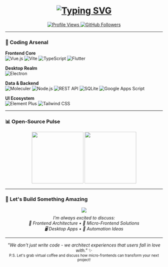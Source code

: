 
<h1 align="center">
  <a href="https://git.io/typing-svg">
    <img src="https://readme-typing-svg.herokuapp.com?font=Fira+Code&pause=1000&color=42B983&center=true&vCenter=true&width=500&lines=Hi+%F0%9F%91%8B%2C+I'm+Bao;Senior+Frontend+Architect;Vue%2FVite+Evangelist;Micro-Frontend+Master;UI%2FUX+Craftsman;Electron+Explorer" alt="Typing SVG" />
  </a>
</h1>

<p align="center">
  <a href="https://github.com/NinelXram?tab=repositories">
    <img src="https://komarev.com/ghpvc/?username=NinelXram&label=Profile%20Views&color=42b983&style=flat" alt="Profile Views" />
  </a>
  <a href="https://github.com/NinelXram?tab=followers">
    <img src="https://img.shields.io/github/followers/NinelXram?label=Follow&style=social" alt="GitHub Followers" />
  </a>
</p>

---

### 🚀 **Coding Arsenal**

**Frontend Core**  
![Vue.js](https://img.shields.io/badge/Vue.js-35495E?style=for-the-badge&logo=vuedotjs&logoColor=4FC08D) ![Vite](https://img.shields.io/badge/Vite-646CFF?style=for-the-badge&logo=vite&logoColor=white) ![TypeScript](https://img.shields.io/badge/TypeScript-3178C6?style=for-the-badge&logo=typescript&logoColor=white)
![Flutter](https://img.shields.io/badge/Flutter-02569B?style=for-the-badge&logo=flutter&logoColor=white)

**Desktop Realm**  
![Electron](https://img.shields.io/badge/Electron-2C2E3A?style=for-the-badge&logo=electron&logoColor=9FEAF9)

**Data & Backend**  
![Moleculer](https://img.shields.io/badge/Moleculer-3A5EEA?style=for-the-badge&logo=node.js&logoColor=white) ![Node.js](https://img.shields.io/badge/Node.js-339933?style=for-the-badge&logo=nodedotjs&logoColor=white) ![REST API](https://img.shields.io/badge/REST-FF6C37?style=for-the-badge&logo=json&logoColor=white)
![SQLite](https://img.shields.io/badge/SQLite-003B57?style=for-the-badge&logo=sqlite&logoColor=white) ![Google Apps Script](https://img.shields.io/badge/GAS-4285F4?style=for-the-badge&logo=google&logoColor=white) 

**UI Ecosystem**  
![Element Plus](https://img.shields.io/badge/Element_Plus-409EFF?style=for-the-badge&logo=element&logoColor=white) ![Tailwind CSS](https://img.shields.io/badge/Tailwind_CSS-06B6D4?style=for-the-badge&logo=tailwind-css&logoColor=white)

---

### 📊  **Open-Source Pulse**

<!-- GitHub Stats --><div align="center"> <img height="165" src="https://github-readme-stats.vercel.app/api?username=NinelXram&show_icons=true&theme=vue-dark&hide_border=true&count_private=true" /> <img height="165" src="https://github-readme-stats.vercel.app/api/top-langs/?username=NinelXram&layout=compact&theme=vue-dark&hide_border=true&langs_count=6" /> </div>

----------


### 💌 **Let's Build Something Amazing**

<div align="center">
  <a href="mailto:esdridz@gmail.com">
    <img src="https://img.shields.io/badge/📧_Reach_Out_Now-%23EA4335?style=for-the-badge&logo=gmail&logoColor=white&labelColor=1A1A1A&link=https://mail.google.com/mail/?view=cm&fs=1&to=esdridz@gmail.com" />
  </a>
</div>

<p align="center" style="margin-top: 8px;">
  <em>I'm always excited to discuss:<br>
  🚀 Frontend Architecture • 🧩 Micro-Frontend Solutions<br>
  🖥️ Desktop Apps • 🤖 Automation Ideas</em>
</p>

----------

<p align="center"> <em>"We don't just write code - we architect experiences that users fall in love with."</em> ✨<br> <sub>P.S. Let's grab virtual coffee and discuss how micro-frontends can transform your next project!</sub> </p> 
